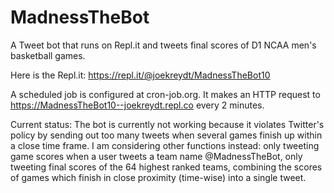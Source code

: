 # MadnessTheBot
A Tweet bot that runs on Repl.it and tweets final scores of D1 NCAA men's basketball games.

Here is the Repl.it: https://repl.it/@joekreydt/MadnessTheBot10

A scheduled job is configured at cron-job.org. It makes an HTTP request to https://MadnessTheBot10--joekreydt.repl.co every 2 minutes.

Current status: The bot is currently not working because it violates Twitter's policy by sending out too many tweets when several games finish up within a close time frame. I am considering other functions instead: only tweeting game scores when a user tweets a team name @MadnessTheBot, only tweeting final scores of the 64 highest ranked teams, combining the scores of games which finish in close proximity (time-wise) into a single tweet.
